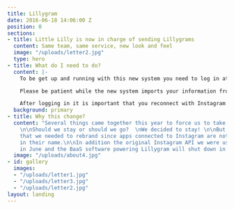 ```yaml
---
title: Lillygram
date: 2016-06-18 14:06:00 Z
position: 0
sections:
- title: Little Lilly is now in charge of sending Lillygrams
  content: Same team, same service, new look and feel
  image: "/uploads/letter2.jpg"
  type: hero
- title: What do I need to do?
  content: |-
    To be get up and running with this new system you need to log in at [www.littlelilly.no/login](/login), or use the button in the top right corner.

    Please be patient while the new system imports your information from the old system.

    After logging in it is important that you reconnect with Instagram by using the "Connect to Instagram" button.
  background: primary
- title: Why this change?
  content: "Several things came together this year to force us to take an active stance.
    \n\nShould we stay or should we go?  \nWe decided to stay! \n\nBut in order to
    that we needed to rebrand since apps connected to Instagram are not allowed \"gram\"
    in their name.\n\nIn addition the original Instagram API we were using retired
    in June and the BaaS software powering Lillygram will shut down in January."
  image: "/uploads/about4.jpg"
- id: gallery
  images:
  - "/uploads/letter1.jpg"
  - "/uploads/letter3.jpg"
  - "/uploads/letter2.jpg"
layout: landing
---
```


